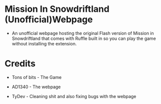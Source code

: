 # Mission In Snowdriftland (Unofficial)Webpage
* An unofficial webpage hosting the original Flash version of Mission in Snowdriftland that comes with Ruffle built in so you can play the game without installing the extension.

# Credits

* Tons of bits - The Game

* AD1340 - The webpage

* TyDev - Cleaning shit and also fixing bugs with the webpage
